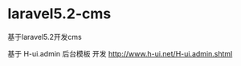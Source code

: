 # laravel5.2-cms

 基于laravel5.2开发cms
 
 基于 H-ui.admin 后台模板 开发   http://www.h-ui.net/H-ui.admin.shtml 
 
